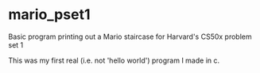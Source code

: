 mario_pset1
===========

Basic program printing out a Mario staircase for Harvard's CS50x problem set 1


This was my first real (i.e. not 'hello world') program I made in c.
